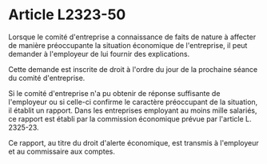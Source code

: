 # Article L2323-50

Lorsque le comité d'entreprise a connaissance de faits de nature à affecter de manière préoccupante la situation économique de l'entreprise, il peut demander à l'employeur de lui fournir des explications.

Cette demande est inscrite de droit à l'ordre du jour de la prochaine séance du comité d'entreprise.

Si le comité d'entreprise n'a pu obtenir de réponse suffisante de l'employeur ou si celle-ci confirme le caractère préoccupant de la situation, il établit un rapport. Dans les entreprises employant au moins mille salariés, ce rapport est établi par la commission économique prévue par l'article L. 2325-23.

Ce rapport, au titre du droit d'alerte économique, est transmis à l'employeur et au commissaire aux comptes.
